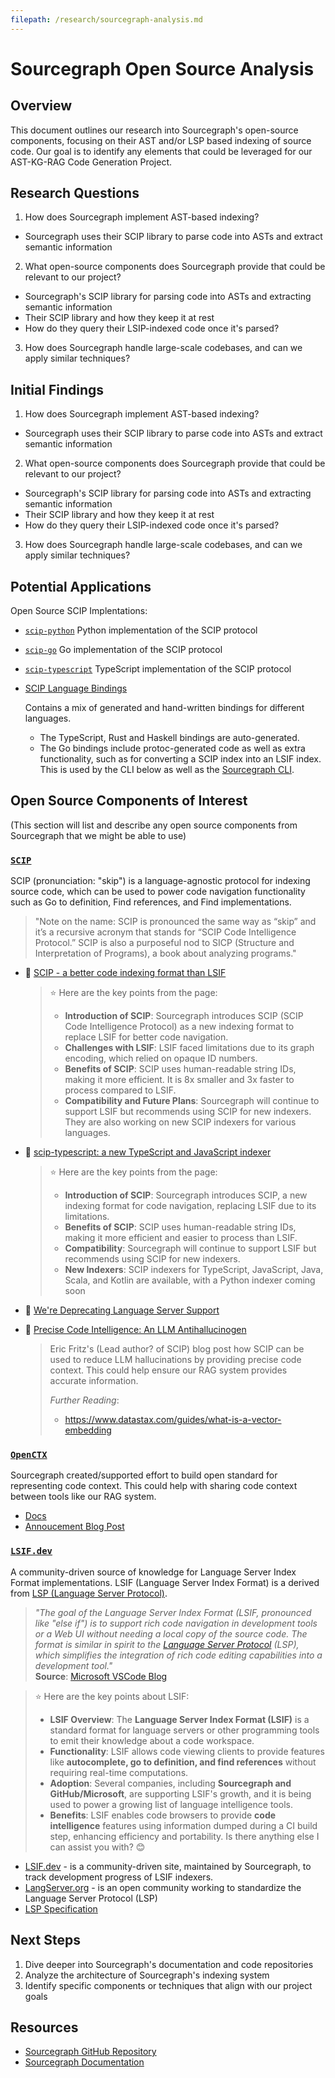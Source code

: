 ```yaml
---
filepath: /research/sourcegraph-analysis.md
---
```


# Sourcegraph Open Source Analysis

## Overview

This document outlines our research into Sourcegraph's open-source components, focusing on their AST and/or LSP based indexing of source code. Our goal is to identify any elements that could be leveraged for our AST-KG-RAG Code Generation Project.

## Research Questions

1. How does Sourcegraph implement AST-based indexing?
  - Sourcegraph uses their SCIP library to parse code into ASTs and extract semantic information
2. What open-source components does Sourcegraph provide that could be relevant to our project?
  - Sourcegraph's SCIP library for parsing code into ASTs and extracting semantic information
  - Their SCIP library and how they keep it at rest
  - How do they query their LSIP-indexed code once it's parsed?
3. How does Sourcegraph handle large-scale codebases, and can we apply similar techniques?


## Initial Findings

1. How does Sourcegraph implement AST-based indexing?
  - Sourcegraph uses their SCIP library to parse code into ASTs and extract semantic information
2. What open-source components does Sourcegraph provide that could be relevant to our project?
  - Sourcegraph's SCIP library for parsing code into ASTs and extracting semantic information
  - Their SCIP library and how they keep it at rest
  - How do they query their LSIP-indexed code once it's parsed?
3. How does Sourcegraph handle large-scale codebases, and can we apply similar techniques?

## Potential Applications

Open Source SCIP Implentations:
- [`scip-python`](https://github.com/sourcegraph/scip-python) Python implementation of the SCIP protocol 
- [`scip-go`](https://github.com/sourcegraph/scip-go) Go implementation of the SCIP protocol
- [`scip-typescript`](https://github.com/sourcegraph/scip-typescript) TypeScript implementation of the SCIP protocol

- [SCIP Language Bindings](https://github.com/sourcegraph/scip/tree/main/bindings)
  
  Contains a mix of generated and hand-written bindings for different languages.
   
   -   The TypeScript, Rust and Haskell bindings are auto-generated.
   -   The Go bindings include protoc-generated code as well as extra functionality, such as for converting a SCIP index into an LSIF index. This is used by the CLI below as well as the [Sourcegraph CLI](https://github.com/sourcegraph/src-cli).

## Open Source Components of Interest

(This section will list and describe any open source components from Sourcegraph that we might be able to use)

### [`SCIP`](https://github.com/sourcegraph/scip) 
SCIP (pronunciation: "skip") is a language-agnostic protocol for indexing source code, which can be used to power code navigation functionality such as Go to definition, Find references, and Find implementations.

> "Note on the name: SCIP is pronounced the same way as “skip” and it’s a recursive acronym that stands for “SCIP Code Intelligence Protocol.” SCIP is also a purposeful nod to SICP (Structure and Interpretation of Programs), a book about analyzing programs."

- 📝 [SCIP - a better code indexing format than LSIF](https://sourcegraph.com/blog/announcing-scip)
  > :star: Here are the key points from the page:
  >  -   **Introduction of SCIP**: Sourcegraph introduces SCIP (SCIP Code Intelligence Protocol) as a new indexing format to replace LSIF for better code navigation.
  >  -   **Challenges with LSIF**: LSIF faced limitations due to its graph encoding, which relied on opaque ID numbers.
  >  -   **Benefits of SCIP**: SCIP uses human-readable string IDs, making it more efficient. It is 8x smaller and 3x faster to process compared to LSIF.
  >  -   **Compatibility and Future Plans**: Sourcegraph will continue to support LSIF but recommends using SCIP for new indexers. They are also working on new SCIP indexers for various languages.

- 📝 [scip-typescript: a new TypeScript and JavaScript indexer](https://sourcegraph.com/blog/announcing-scip-typescript)
  > :star: Here are the key points from the page:
  > -   **Introduction of SCIP**: Sourcegraph introduces SCIP, a new indexing format for code navigation, replacing LSIF due to its limitations.
  > -   **Benefits of SCIP**: SCIP uses human-readable string IDs, making it more efficient and easier to process than LSIF.
  > -   **Compatibility**: Sourcegraph will continue to support LSIF but recommends using SCIP for new indexers.
  > -   **New Indexers**: SCIP indexers for TypeScript, JavaScript, Java, Scala, and Kotlin are available, with a Python indexer coming soon

- 📝 [We're Deprecating Language Server Support](https://sourcegraph.com/blog/deprecating-lsp)

- 📝 [Precise Code Intelligence: An LLM Antihallucinogen](https://eric-fritz.com/articles/llm-antihallucinogen) 
  > Eric Fritz's (Lead author? of SCIP) blog post how SCIP can be used to reduce LLM hallucinations by providing precise code context. This could help ensure our RAG system provides accurate information.
  >
  > *Further Reading*: 
  > - https://www.datastax.com/guides/what-is-a-vector-embedding


### [`OpenCTX`](https://openctx.org/) 
Sourcegraph created/supported effort to build open standard for representing code context.  This could help with sharing code context between tools like our RAG system.
- [Docs](https://openctx.org/docs)
- [Annoucement Blog Post](https://sourcegraph.com/blog/opencodegraph)

### [`LSIF.dev`](https://lsif.dev/)
A community-driven source of knowledge for Language Server Index Format implementations. LSIF (Language Server Index Format) is a derived from [LSP (Language Server Protocol)](https://langserver.org/).
  > *"The goal of the Language Server Index Format (LSIF, pronounced like "else if") is to support rich code navigation in development tools or a Web UI without needing a local copy of the source code. The format is similar in spirit to the [Language Server Protocol](https://microsoft.github.io/language-server-protocol/) (LSP), which simplifies the integration of rich code editing capabilities into a development tool."* \
  > **Source**: [Microsoft VSCode Blog](https://code.visualstudio.com/blogs/2019/02/19/lsif)

  > :star: Here are the key points about LSIF:
  > -   **LSIF Overview**: The **Language Server Index Format (LSIF)** is a standard format for language servers or other programming tools to emit their knowledge about a code workspace.
  > -   **Functionality**: LSIF allows code viewing clients to provide features like **autocomplete, go to definition, and find references** without requiring real-time computations.
  > -   **Adoption**: Several companies, including **Sourcegraph and GitHub/Microsoft**, are supporting LSIF's growth, and it is being used to power a growing list of language intelligence tools.
  > -   **Benefits**: LSIF enables code browsers to provide **code intelligence** features using information dumped during a CI build step, enhancing efficiency and portability. Is there anything else I can assist you with? 😊

- [LSIF.dev](https://lsif.dev/) - is a community-driven site, maintained by Sourcegraph, to track development progress of LSIF indexers.
- [LangServer.org](https://langserver.org/) - is an open community working to standardize the Language Server Protocol (LSP)
- [LSP Specification](https://microsoft.github.io/language-server-protocol/specifications/lsp/3.17/specification/)


## Next Steps

1. Dive deeper into Sourcegraph's documentation and code repositories
2. Analyze the architecture of Sourcegraph's indexing system
3. Identify specific components or techniques that align with our project goals

## Resources

- [Sourcegraph GitHub Repository](https://github.com/sourcegraph/sourcegraph)
- [Sourcegraph Documentation](https://docs.sourcegraph.com/)
